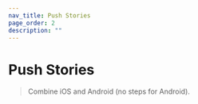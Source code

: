 ```yaml
---
nav_title: Push Stories
page_order: 2
description: ""
---
```


# Push Stories

> Combine iOS and Android (no steps for Android).